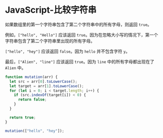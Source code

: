 # JavaScript-比较字符串

如果数组里的第一个字符串包含了第二个字符串中的所有字母，则返回 `true`。

例如，`["hello", "Hello"]` 应该返回 `true`。因为在忽略大小写的情况下，第一个字符串包含了第二个字符串里出现的所有字母。

`["hello", "hey"]` 应该返回 `false`。因为 `hello` 并不包含字符 `y`。

最后，`["Alien", "line"]` 应该返回 `true`。因为 `line` 中的所有字母都出现在了 `Alien` 中。

```js
function mutation(arr) {
  let src = arr[0].toLowerCase();
  let target = arr[1].toLowerCase();
  for (let i = 0; i < target.length; i++) {
    if (src.indexOf(target[i]) < 0) {
      return false;
    }
  }

  return true;
}

mutation(["hello", "hey"]);
```

